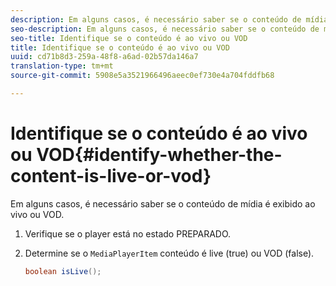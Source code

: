 ```yaml
---
description: Em alguns casos, é necessário saber se o conteúdo de mídia é exibido ao vivo ou VOD.
seo-description: Em alguns casos, é necessário saber se o conteúdo de mídia é exibido ao vivo ou VOD.
seo-title: Identifique se o conteúdo é ao vivo ou VOD
title: Identifique se o conteúdo é ao vivo ou VOD
uuid: cd71b8d3-259a-48f8-a6ad-02b57da146a7
translation-type: tm+mt
source-git-commit: 5908e5a3521966496aeec0ef730e4a704fddfb68

---
```



# Identifique se o conteúdo é ao vivo ou VOD{#identify-whether-the-content-is-live-or-vod}

Em alguns casos, é necessário saber se o conteúdo de mídia é exibido ao vivo ou VOD.

1. Verifique se o player está no estado PREPARADO.
1. Determine se o `MediaPlayerItem` conteúdo é live (true) ou VOD (false).

   ```java
   boolean isLive();
   ```

